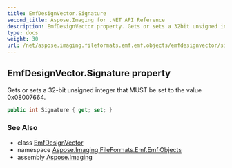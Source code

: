```yaml
---
title: EmfDesignVector.Signature
second_title: Aspose.Imaging for .NET API Reference
description: EmfDesignVector property. Gets or sets a 32bit unsigned integer that MUST be set to the value 0x08007664
type: docs
weight: 30
url: /net/aspose.imaging.fileformats.emf.emf.objects/emfdesignvector/signature/
---
```

## EmfDesignVector.Signature property

Gets or sets a 32-bit unsigned integer that MUST be set to the value 0x08007664.

```csharp
public int Signature { get; set; }
```

### See Also

* class [EmfDesignVector](../)
* namespace [Aspose.Imaging.FileFormats.Emf.Emf.Objects](../../emfdesignvector/)
* assembly [Aspose.Imaging](../../../)



